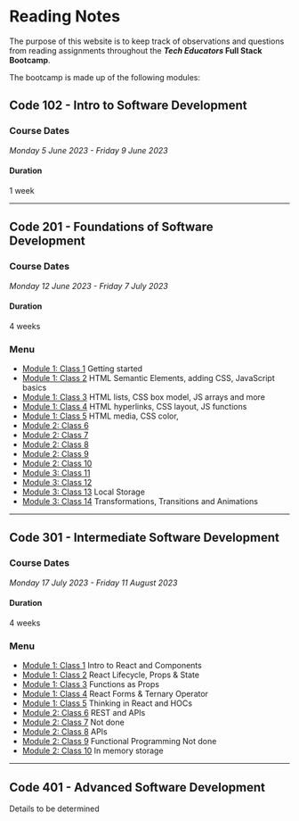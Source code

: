 # Reading Notes

The purpose of this website is to keep track of observations and questions from reading assignments throughout the **_Tech Educators_ Full Stack Bootcamp**.

The bootcamp is made up of the following modules:

## Code 102 - Intro to Software Development

### Course Dates

_Monday 5 June 2023 - Friday 9 June 2023_

#### Duration

1 week

---

## Code 201 - Foundations of Software Development

### Course Dates

_Monday 12 June 2023 - Friday 7 July 2023_

#### Duration

4 weeks

### Menu

- [Module 1: Class 1](/code201/Module1/Class1.md) Getting started
- [Module 1: Class 2](/code201/Module1/Class2.md) HTML Semantic Elements, adding CSS, JavaScript basics
- [Module 1: Class 3](/code201/Module1/Class3.md) HTML lists, CSS box model, JS arrays and more
- [Module 1: Class 4](/code201/Module1/Class4.md) HTML hyperlinks, CSS layout, JS functions
- [Module 1: Class 5](/code201/Module1/Class5.md) HTML media, CSS color,
- [Module 2: Class 6](/code201/Module2/Class6.md)
- [Module 2: Class 7](/code201/Module2/Class7.md)
- [Module 2: Class 8](/code201/Module2/Class8.md)
- [Module 2: Class 9](/code201/Module2/Class9.md)
- [Module 2: Class 10](/code201/Module2/Class10.md)
- [Module 3: Class 11](/code201/Module3/Class11.md)
- [Module 3: Class 12](/code201/Module3/Class12.md)
- [Module 3: Class 13](/code201/Module3/Class13.md) Local Storage
- [Module 3: Class 14](/code201/Module3/Class14.md) Transformations, Transitions and Animations

---

## Code 301 - Intermediate Software Development

### Course Dates

_Monday 17 July 2023 - Friday 11 August 2023_

#### Duration

4 weeks

### Menu

- [Module 1: Class 1](/code301/Module1/Class1.md) Intro to React and Components
- [Module 1: Class 2](/code301/Module1/Class2.md) React Lifecycle, Props & State
- [Module 1: Class 3](/code301/Module1/Class3.md) Functions as Props
- [Module 1: Class 4](/code301/Module1/Class4.md) React Forms & Ternary Operator
- [Module 1: Class 5](/code301/Module1/Class5.md) Thinking in React and HOCs
- [Module 2: Class 6](/code301/Module2/Class6.md) REST and APIs
- [Module 2: Class 7](/code301/Module2/Class7.md) Not done
- [Module 2: Class 8](/code301/Module2/Class8.md) APIs
- [Module 2: Class 9](/code301/Module2/Class9.md) Functional Programming Not done
- [Module 2: Class 10](/code301/Module2/Class10.md) In memory storage

---

## Code 401 - Advanced Software Development

Details to be determined
